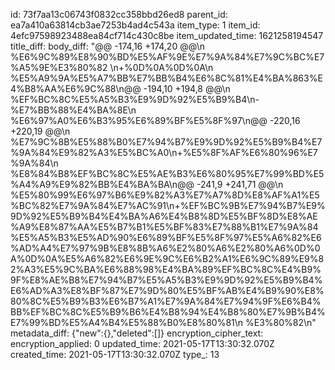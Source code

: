 id: 73f7aa13c06743f0832cc358bbd26ed8
parent_id: ea7a410a63814cb3ae7253b4ad4c543a
item_type: 1
item_id: 4efc97598923488ea84cf714c430c8be
item_updated_time: 1621258194547
title_diff: 
body_diff: "@@ -174,16 +174,20 @@\\n %E6%9C%89%E8%90%BD%E5%AF%9E%E7%9A%84%E7%9C%BC%E7%A5%9E%E3%80%82 \\n+%0D%0A%0D%0A\\n %E5%A9%9A%E5%A7%BB%E7%BB%B4%E6%8C%81%E4%BA%863%E4%B8%AA%E6%9C%88\\n@@ -194,10 +194,8 @@\\n %EF%BC%8C%E5%A5%B3%E9%9D%92%E5%B9%B4\\n-%E7%BB%88%E4%BA%8E\\n %E6%97%A0%E6%B3%95%E6%89%BF%E5%8F%97\\n@@ -220,16 +220,19 @@\\n %E7%9C%8B%E5%88%B0%E7%94%B7%E9%9D%92%E5%B9%B4%E7%9A%84%E9%82%A3%E5%BC%A0\\n+%E5%8F%AF%E6%80%96%E7%9A%84\\n %E8%84%B8%EF%BC%8C%E5%AE%B3%E6%80%95%E7%99%BD%E5%A4%A9%E9%82%BB%E4%BA%BA\\n@@ -241,9 +241,71 @@\\n %E5%80%99%E6%97%B6%E9%82%A3%E7%A7%8D%E8%AF%A1%E5%BC%82%E7%9A%84%E7%AC%91\\n+%EF%BC%9B%E7%94%B7%E9%9D%92%E5%B9%B4%E4%BA%A6%E4%B8%8D%E5%BF%8D%E8%AE%A9%E8%87%AA%E5%B7%B1%E5%BF%83%E7%88%B1%E7%9A%84%E5%A5%B3%E5%AD%90%E6%89%BF%E5%8F%97%E5%A6%82%E6%AD%A4%E7%97%9B%E8%8B%A6%E2%80%A6%E2%80%A6%0D%0A%0D%0A%E5%A6%82%E6%9E%9C%E6%B2%A1%E6%9C%89%E9%82%A3%E5%9C%BA%E6%88%98%E4%BA%89%EF%BC%8C%E4%B9%9F%E8%AE%B8%E7%94%B7%E5%A5%B3%E9%9D%92%E5%B9%B4%E6%AD%A3%E8%BF%87%E7%9D%80%E5%BF%AB%E4%B9%90%E8%80%8C%E5%B9%B3%E6%B7%A1%E7%9A%84%E7%94%9F%E6%B4%BB%EF%BC%8C%E5%B9%B6%E4%B8%94%E4%B8%80%E7%9B%B4%E7%99%BD%E5%A4%B4%E5%88%B0%E8%80%81\\n %E3%80%82\\n"
metadata_diff: {"new":{},"deleted":[]}
encryption_cipher_text: 
encryption_applied: 0
updated_time: 2021-05-17T13:30:32.070Z
created_time: 2021-05-17T13:30:32.070Z
type_: 13